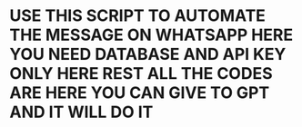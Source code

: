 # USE THIS SCRIPT TO AUTOMATE THE MESSAGE ON WHATSAPP HERE YOU NEED DATABASE AND API KEY ONLY HERE REST ALL THE CODES ARE HERE YOU CAN GIVE TO GPT AND IT WILL DO IT 
